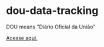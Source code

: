 # dou-data-tracking
DOU means "Diário Oficial da União" 

[Acesse aqui.](https://www.in.gov.br/servicos/diario-oficial-da-uniao)
